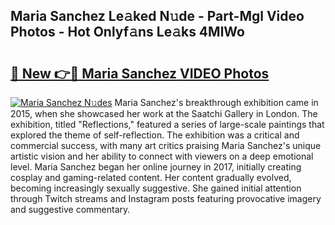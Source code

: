 ## Maria Sanchez Le𝚊ked N𝚞de - Part-Mgl Video Photos - Hot Onlyf𝚊ns Le𝚊ks 4MlWo

# <h2><a href="http://ac39080.deff.icu/?id=Maria+Sanchez">🔗 New 👉🔴 Maria Sanchez VIDEO Photos</a></h2>

[![Maria Sanchez N𝚞des](https://i.imgur.com/rIISA9y.gif)](http://ac39080.deff.icu/?id=Maria+Sanchez)
Maria Sanchez's breakthrough exhibition came in 2015, when she showcased her work at the Saatchi Gallery in London. The exhibition, titled "Reflections," featured a series of large-scale paintings that explored the theme of self-reflection. The exhibition was a critical and commercial success, with many art critics praising Maria Sanchez's unique artistic vision and her ability to connect with viewers on a deep emotional level. Maria Sanchez began her online journey in 2017, initially creating cosplay and gaming-related content. Her content gradually evolved, becoming increasingly sexually suggestive. She gained initial attention through Twitch streams and Instagram posts featuring provocative imagery and suggestive commentary.
